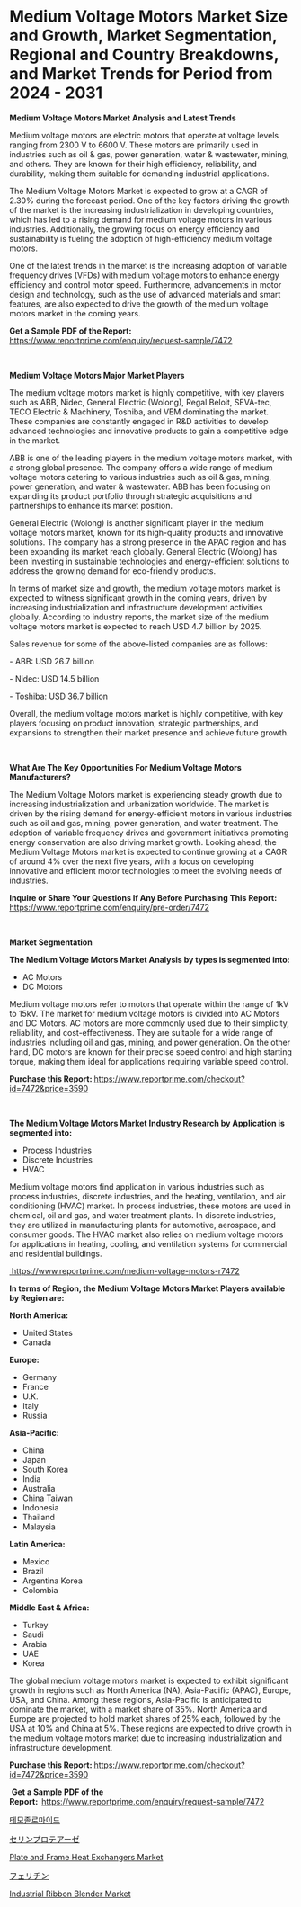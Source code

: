 <p><h1>Medium Voltage Motors Market Size and Growth, Market Segmentation, Regional and Country Breakdowns, and Market Trends for Period from 2024 -  2031</h1></p><p><strong>Medium Voltage Motors Market Analysis and Latest Trends</strong></p>
<p><p>Medium voltage motors are electric motors that operate at voltage levels ranging from 2300 V to 6600 V. These motors are primarily used in industries such as oil & gas, power generation, water & wastewater, mining, and others. They are known for their high efficiency, reliability, and durability, making them suitable for demanding industrial applications.</p><p>The Medium Voltage Motors Market is expected to grow at a CAGR of 2.30% during the forecast period. One of the key factors driving the growth of the market is the increasing industrialization in developing countries, which has led to a rising demand for medium voltage motors in various industries. Additionally, the growing focus on energy efficiency and sustainability is fueling the adoption of high-efficiency medium voltage motors.</p><p>One of the latest trends in the market is the increasing adoption of variable frequency drives (VFDs) with medium voltage motors to enhance energy efficiency and control motor speed. Furthermore, advancements in motor design and technology, such as the use of advanced materials and smart features, are also expected to drive the growth of the medium voltage motors market in the coming years.</p></p>
<p><strong>Get a Sample PDF of the Report:&nbsp;</strong> <a href="https://www.reportprime.com/enquiry/request-sample/7472">https://www.reportprime.com/enquiry/request-sample/7472</a></p>
<p>&nbsp;</p>
<p><strong>Medium Voltage Motors Major Market Players</strong></p>
<p><p>The medium voltage motors market is highly competitive, with key players such as ABB, Nidec, General Electric (Wolong), Regal Beloit, SEVA-tec, TECO Electric & Machinery, Toshiba, and VEM dominating the market. These companies are constantly engaged in R&D activities to develop advanced technologies and innovative products to gain a competitive edge in the market.</p><p>ABB is one of the leading players in the medium voltage motors market, with a strong global presence. The company offers a wide range of medium voltage motors catering to various industries such as oil & gas, mining, power generation, and water & wastewater. ABB has been focusing on expanding its product portfolio through strategic acquisitions and partnerships to enhance its market position.</p><p>General Electric (Wolong) is another significant player in the medium voltage motors market, known for its high-quality products and innovative solutions. The company has a strong presence in the APAC region and has been expanding its market reach globally. General Electric (Wolong) has been investing in sustainable technologies and energy-efficient solutions to address the growing demand for eco-friendly products.</p><p>In terms of market size and growth, the medium voltage motors market is expected to witness significant growth in the coming years, driven by increasing industrialization and infrastructure development activities globally. According to industry reports, the market size of the medium voltage motors market is expected to reach USD 4.7 billion by 2025.</p><p>Sales revenue for some of the above-listed companies are as follows:</p><p>- ABB: USD 26.7 billion</p><p>- Nidec: USD 14.5 billion</p><p>- Toshiba: USD 36.7 billion</p><p>Overall, the medium voltage motors market is highly competitive, with key players focusing on product innovation, strategic partnerships, and expansions to strengthen their market presence and achieve future growth.</p></p>
<p>&nbsp;</p>
<p><strong>What Are The Key Opportunities For Medium Voltage Motors Manufacturers?</strong></p>
<p><p>The Medium Voltage Motors market is experiencing steady growth due to increasing industrialization and urbanization worldwide. The market is driven by the rising demand for energy-efficient motors in various industries such as oil and gas, mining, power generation, and water treatment. The adoption of variable frequency drives and government initiatives promoting energy conservation are also driving market growth. Looking ahead, the Medium Voltage Motors market is expected to continue growing at a CAGR of around 4% over the next five years, with a focus on developing innovative and efficient motor technologies to meet the evolving needs of industries.</p></p>
<p><strong>Inquire or Share Your Questions If Any Before Purchasing This Report:</strong> <a href="https://www.reportprime.com/enquiry/pre-order/7472">https://www.reportprime.com/enquiry/pre-order/7472</a></p>
<p>&nbsp;</p>
<p><strong>Market Segmentation</strong></p>
<p><strong>The Medium Voltage Motors Market Analysis by types is segmented into:</strong></p>
<p><ul><li>AC Motors</li><li>DC Motors</li></ul></p>
<p><p>Medium voltage motors refer to motors that operate within the range of 1kV to 15kV. The market for medium voltage motors is divided into AC Motors and DC Motors. AC motors are more commonly used due to their simplicity, reliability, and cost-effectiveness. They are suitable for a wide range of industries including oil and gas, mining, and power generation. On the other hand, DC motors are known for their precise speed control and high starting torque, making them ideal for applications requiring variable speed control.</p></p>
<p><strong>Purchase this Report:&nbsp;</strong><a href="https://www.reportprime.com/checkout?id=7472&price=3590">https://www.reportprime.com/checkout?id=7472&price=3590</a></p>
<p>&nbsp;</p>
<p><strong>The Medium Voltage Motors Market Industry Research by Application is segmented into:</strong></p>
<p><ul><li>Process Industries</li><li>Discrete Industries</li><li>HVAC</li></ul></p>
<p><p>Medium voltage motors find application in various industries such as process industries, discrete industries, and the heating, ventilation, and air conditioning (HVAC) market. In process industries, these motors are used in chemical, oil and gas, and water treatment plants. In discrete industries, they are utilized in manufacturing plants for automotive, aerospace, and consumer goods. The HVAC market also relies on medium voltage motors for applications in heating, cooling, and ventilation systems for commercial and residential buildings.</p></p>
<p><a href="https://www.reportprime.com/medium-voltage-motors-r7472">&nbsp;https://www.reportprime.com/medium-voltage-motors-r7472</a></p>
<p><strong>In terms of Region, the Medium Voltage Motors Market Players available by Region are:</strong></p>
<p>
    <p> <strong> North America: </strong>
        <ul>
            <li>United States</li>
            <li>Canada</li>
        </ul>
        </p> 
    <p> <strong> Europe: </strong>
        <ul>
            <li>Germany</li>
            <li>France</li>
            <li>U.K.</li>
            <li>Italy</li>
            <li>Russia</li>
        </ul>
        </p> 
    <p> <strong> Asia-Pacific: </strong>
        <ul>
            <li>China</li>
            <li>Japan</li>
            <li>South Korea</li>
            <li>India</li>
            <li>Australia</li>
            <li>China Taiwan</li>
            <li>Indonesia</li>
            <li>Thailand</li>
            <li>Malaysia</li>
        </ul>
        </p> 
    <p> <strong> Latin America: </strong>
        <ul>
            <li>Mexico</li>
            <li>Brazil</li>
            <li>Argentina Korea</li>
            <li>Colombia</li>
        </ul>
        </p> 
    <p> <strong> Middle East & Africa: </strong>
        <ul>
            <li>Turkey</li>
            <li>Saudi</li>
            <li>Arabia</li>
            <li>UAE</li>
            <li>Korea</li>
        </ul>
    </p>
    </p>
<p><p>The global medium voltage motors market is expected to exhibit significant growth in regions such as North America (NA), Asia-Pacific (APAC), Europe, USA, and China. Among these regions, Asia-Pacific is anticipated to dominate the market, with a market share of 35%. North America and Europe are projected to hold market shares of 25% each, followed by the USA at 10% and China at 5%. These regions are expected to drive growth in the medium voltage motors market due to increasing industrialization and infrastructure development.</p></p>
<p><strong>Purchase this Report: </strong><a href="https://www.reportprime.com/checkout?id=7472&price=3590">https://www.reportprime.com/checkout?id=7472&price=3590</a></p>
<p>&nbsp;<strong>Get a Sample PDF of the Report:&nbsp;&nbsp;</strong><a href="https://www.reportprime.com/enquiry/request-sample/7472">https://www.reportprime.com/enquiry/request-sample/7472</a></p>
<p><strong></strong></p>
<p><p><a href="https://github.com/durgin521/Market-Research-Report-List-1/blob/main/759730272246.md">테모졸로마이드</a></p><p><a href="https://github.com/NovaStamm2023/Market-Research-Report-List-1/blob/main/706263976492.md">セリンプロテアーゼ</a></p><p><a href="https://github.com/nancykennedykellievqfqt2/Market-Research-Report-List-2/blob/main/plate-and-frame-heat-exchangers-market.md">Plate and Frame Heat Exchangers Market</a></p><p><a href="https://github.com/JerelSchulit20231/Market-Research-Report-List-1/blob/main/230968476493.md">フェリチン</a></p><p><a href="https://github.com/seekum/Market-Research-Report-List-2/blob/main/industrial-ribbon-blender-market.md">Industrial Ribbon Blender Market</a></p></p>
